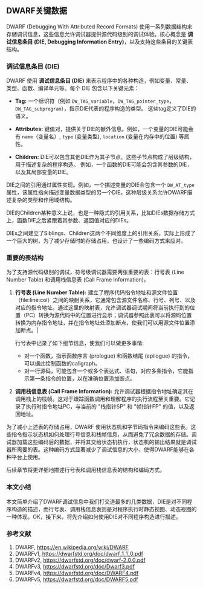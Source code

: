 ## DWARF关键数据

DWARF (Debugging With Attributed Record Formats) 使用一系列数据结构来存储调试信息，这些信息允许调试器提供源代码级别的调试体验。核心概念是 **调试信息条目 (DIE, Debugging Information Entry)**，以及支持这些条目的关键表结构。

### 调试信息条目 (DIE)

DWARF 使用 **调试信息条目 (DIE)** 来表示程序中的各种构造，例如变量、常量、类型、函数、编译单元等。每个 DIE 包含以下关键元素：

- **Tag:** 一个标识符（例如 `DW_TAG_variable`，`DW_TAG_pointer_type`，`DW_TAG_subprogram`），指示DIE代表的程序构造的类型。 这些tag定义了DIE的语义。

- **Attributes:** 键值对，提供关于DIE的额外信息。例如，一个变量的DIE可能会有 `name`（变量名）, `type` (变量类型), `location` (变量在内存中的位置) 等属性。

- **Children:** DIE可以包含其他DIE作为其子节点。这些子节点构成了层级结构，用于描述复杂的程序构造。 例如，一个函数的DIE可能会包含其参数的DIE，以及其局部变量的DIE。

DIE之间的引用通过属性实现。例如，一个描述变量的DIE会包含一个 `DW_AT_type` 属性，该属性指向描述变量数据类型的另一个DIE。这种层级关系允许DWARF描述复杂的类型和作用域结构。

DIE的Children某种意义上说，也是一种隐式的引用关系，比如DIEs数据存储方式上，函数DIE之后紧跟着其参数、返回值对应的DIEs。

DIEs之间建立了Siblings、Children这两个不同维度上的引用关系，实际上形成了一个巨大的树，为了减少存储时的存储占用，也设计了一些编码方式来应对。

### 重要的表结构

为了支持源代码级别的调试，符号级调试器需要两张重要的表：行号表 (Line Number Table) 和调用栈信息表 (Call Frame Information)。

1. **行号表 (Line Number Table):** 建立了程序代码指令地址和源文件位置（file:line:col）之间的映射关系，它通常包含源文件名称、行号、列号、以及对应的指令地址。通过这里的映射表，允许调试器调试期间将当前执行到的位置（PC）转换为源代码中的位置进行显示；调试器参照此表可以将源码位置转换为内存指令地址，并在指令地址处添加断点，使我们可以用源文件位置添加断点。|

   行号表中记录了如下细节信息，使我们可以做更多事情:

   - 对一个函数，指示函数序言 (prologue) 和函数结尾 (epilogue) 的指令，可以据此绘制函数的callgraph。
   - 对一行源码，可能包含一个或多个表达式、语句，对应多条指令，它能指示第一条指令的位置，以在准确位置添加断点。
2. **调用栈信息表 (Call Frame Information):**  允许调试器根据指令地址确定其在调用栈上的栈帧。这对于跟踪函数调用和理解程序的执行流程至关重要。它记录了执行时指令地址PC，与当前的 "栈指针SP" 和 "帧指针FP" 的值，以及返回地址。

为了减小上述表的存储占用，DWARF 使用状态机和字节码指令来编码这些表。这些指令指示状态机如何处理行号信息和栈帧信息，从而避免了冗余数据的存储。调试器加载这些编码后的数据，并将其交给状态机执行，状态机的输出结果就是调试器所需要的表。这种编码方式显著减少了调试信息的大小，使得DWARF能够在各种平台上使用。

后续章节将更详细地描述行号表和调用栈信息表的结构和编码方式。

### 本文小结

本文简单介绍了DWARF调试信息中我们打交道最多的几类数据，DIE是对不同程序构造的描述，而行号表、调用栈信息表则是对程序执行时静态视图、动态视图的一种体现。OK，接下来，将先介绍如何使用DIE对不同程序构造进行描述。

### 参考文献

1. DWARF, https://en.wikipedia.org/wiki/DWARF
2. DWARFv1, https://dwarfstd.org/doc/dwarf_1_1_0.pdf
3. DWARFv2, https://dwarfstd.org/doc/dwarf-2.0.0.pdf
4. DWARFv3, https://dwarfstd.org/doc/Dwarf3.pdf
5. DWARFv4, https://dwarfstd.org/doc/DWARF4.pdf
6. DWARFv5, https://dwarfstd.org/doc/DWARF5.pdf

